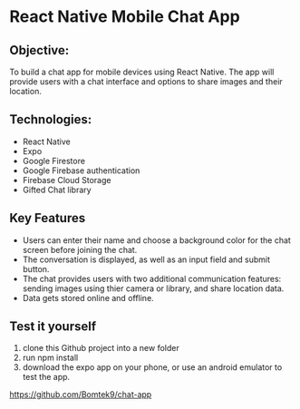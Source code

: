 # React Native Mobile Chat App

## Objective:

To build a chat app for mobile devices using React Native. The app will
provide users with a chat interface and options to share images and their
location.

## Technologies:

- React Native
- Expo
- Google Firestore
- Google Firebase authentication
- Firebase Cloud Storage
- Gifted Chat library

## Key Features

- Users can enter their name and choose a background color for the chat screen before joining the chat.
- The conversation is displayed, as well as an input field and submit button.
- The chat provides users with two additional communication features: sending images using thier camera or library, and share location data.
- Data gets stored online and offline.

## Test it yourself

1. clone this Github project into a new folder
2. run npm install
3. download the expo app on your phone, or use an android emulator to test the app.

https://github.com/Bomtek9/chat-app
